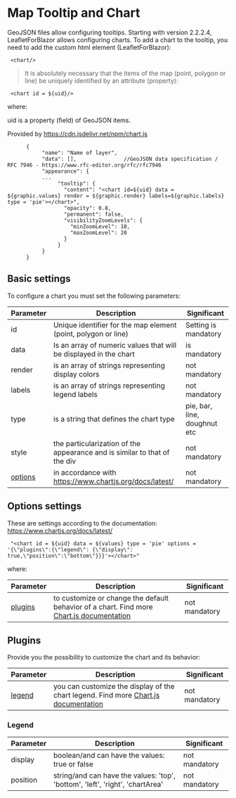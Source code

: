 # Map Tooltip and Chart

GeoJSON files allow configuring tooltips. Starting with version 2.2.2.4, LeafletForBlazor allows configuring charts. To add a chart to the tooltip, you need to add the custom html element (LeafletForBlazor):

     <chart/>

> It is absolutely necessary that the items of the map (point, polygon or line) be uniquely identified by an attribute (property):

     <chart id = ${uid}/>

where: 

uid is a property (field) of GeoJSON items.

Provided by https://cdn.jsdelivr.net/npm/chart.js
          
          {
               "name": "Name of layer",
               "data": [],               //GeoJSON data specification / RFC 7946 - https://www.rfc-editor.org/rfc/rfc7946
               "appearance": {
               ...
                    "tooltip": {
                      "content": "<chart id=${uid} data = ${graphic.values} render = ${graphic.render} labels=${graphic.labels} type = 'pie'></chart>",
                      "opacity": 0.8,
                      "permanent": false,
                      "visibilityZoomLevels": {
                        "minZoomLevel": 10,
                        "maxZoomLevel": 20
                      }
                    }
               }
          }

## Basic settings

To configure a chart you must set the following parameters:

| Parameter | Description | Significant |
| --- | --- | --- |
| id | Unique identifier for the map element (point, polygon or line) | Setting is mandatory |
| data | Is an array of numeric values ​​that will be displayed in the chart | is mandatory |
| render | is an array of strings representing display colors | not mandatory |
| labels | is an array of strings representing legend labels | not mandatory |
| type | is a string that defines the chart type | pie, bar, line, doughnut etc | is mandatory |
| style | the particularization of the appearance and is similar to that of the div | not mandatory |
| [options](#options-settings) | in accordance with https://www.chartjs.org/docs/latest/ | not mandatory |

## Options settings

These are settings according to the documentation: https://www.chartjs.org/docs/latest/

     "<chart id = ${uid} data = ${values} type = 'pie' options = '{\"plugins\":{\"legend\": {\"display\": true,\"position\":\"bottom\"}}}'></chart>"

where:

| Parameter | Description | Significant |
| --- | --- | --- |
| [plugins](#plugins) | to customize or change the default behavior of a chart. Find more [Chart.js documentation](https://www.chartjs.org/docs/latest/developers/plugins.html) | not mandatory |

## Plugins

Provide you the possibility to customize the chart and its behavior:

| Parameter | Description | Significant |
| --- | --- | --- |
| [legend](#legend) | you can customize the display of the chart legend. Find more [Chart.js documentation](https://www.chartjs.org/docs/latest/configuration/legend.html) | not mandatory |

### Legend

| Parameter | Description | Significant |
| --- | --- | --- |
| display | boolean/and can have the values: true or false | not mandatory |
| position | string/and can have the values: 'top', 'bottom', 'left', 'right', 'chartArea' | not mandatory |

